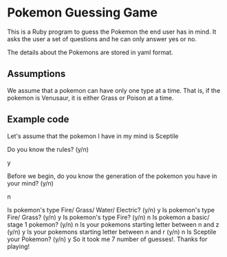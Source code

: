 # Pokemon Guessing Game

This is a Ruby program to guess the Pokemon the end user has in mind. It asks the user a set of questions and he can only answer yes or no.

The details about the Pokemons are stored in yaml format.

## Assumptions

We assume that a pokemon can have only one type at a time. That is, if the pokemon is Venusaur, it is either Grass or Poison at a time.

## Example code
Let's assume that the pokemon I have in my mind is Sceptile

Do you know the rules? (y/n)

y


Before we begin, do you know the generation of the pokemon you have in your mind? (y/n)

n


Is pokemon's type Fire/ Grass/ Water/ Electric? (y/n)
y
Is pokemon's type Fire/ Grass? (y/n)
y
Is pokemon's type Fire? (y/n)
n
Is pokemon a basic/ stage 1 pokemon? (y/n)
n
Is your pokemons starting letter between n and z (y/n)
y
Is your pokemons starting letter between n and r (y/n)
n
Is Sceptile your Pokemon? (y/n)
y
So it took me 7 number of guesses!. Thanks for playing!
